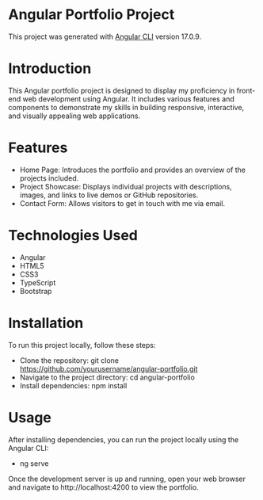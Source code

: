 # Angular Portfolio Project

This project was generated with [Angular CLI](https://github.com/angular/angular-cli) version 17.0.9.

# Introduction

This Angular portfolio project is designed to display my proficiency in front-end web development using Angular. It includes various features and components to demonstrate my skills in building responsive, interactive, and visually appealing web applications.

# Features

- Home Page: Introduces the portfolio and provides an overview of the projects included.
- Project Showcase: Displays individual projects with descriptions, images, and links to live demos or GitHub repositories.
- Contact Form: Allows visitors to get in touch with me via email.

# Technologies Used

- Angular
- HTML5
- CSS3
- TypeScript
- Bootstrap 


# Installation

To run this project locally, follow these steps:

- Clone the repository: git clone https://github.com/yourusername/angular-portfolio.git
- Navigate to the project directory: cd angular-portfolio
- Install dependencies: npm install


# Usage

After installing dependencies, you can run the project locally using the Angular CLI:

 - ng serve

Once the development server is up and running, open your web browser and navigate to http://localhost:4200 to view the portfolio.


